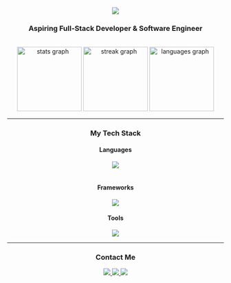 <h1 align="center">
    <img src="https://readme-typing-svg.herokuapp.com/?font=Righteous&size=35&center=true&vCenter=true&width=500&height=70&duration=4000&lines=Hi+There!+👋;+I'm+Amir!;" />
</h1>

<h3 align="center">Aspiring Full-Stack Developer & Software Engineer</h3>

<br/>

<div align="center">
  <img src="https://github-readme-stats.vercel.app/api?username=AmirAlEzzani&hide_title=false&hide_rank=false&show_icons=true&include_all_commits=true&count_private=true&disable_animations=false&theme=transparent&locale=en&hide_border=false" height="150" alt="stats graph"  />
  <img src="https://streak-stats.demolab.com?user=AmirAlEzzani&locale=en&mode=daily&theme=transparent&hide_border=false&border_radius=5" height="150" alt="streak graph"  />
  <img src="https://github-readme-stats.vercel.app/api/top-langs?username=AmirAlEzzani&locale=en&hide_title=false&layout=compact&card_width=320&langs_count=5&theme=transparent&hide_border=false" height="150" alt="languages graph"  />
</div>

<hr/>
<h3 align="center">My Tech Stack</h2>
<h4 align="center">Languages</h3>
<div align="center">
    <img src="https://skillicons.dev/icons?i=html,css,javascript,typescript,python,java,cpp" />
</div>
<br/>
<h4 align="center">Frameworks</h3>
<div align="center">
    <img src="https://skillicons.dev/icons?i=nodejs,express,react,bootstrap,nextjs" />
<br/>
<h4 align="center">Tools</h3>
<div align="center">
    <img src="https://skillicons.dev/icons?i=vscode,qt,git,github,figma,mysql,aws,googlecloud,firebase" />
<hr/>
<h3 align="center">Contact Me</h2>
  <a href="mailto:amiralezzani@gmail.com">
    <img src="https://img.shields.io/badge/Gmail-333333?style=for-the-badge&logo=gmail&logoColor=red" />
  </a>
  <a href="https://linkedin.com/in/AmirAlEzzani" target="_blank">
    <img src="https://img.shields.io/badge/LinkedIn-0077B5?style=for-the-badge&logo=linkedin&logoColor=white" target="_blank" />
  </a>
  <a href="https://amiralezzani.com" target="_blank">
     <img src="https://img.shields.io/badge/Portfolio-FF5722?style=for-the-badge&logo=todoist&logoColor=white" target="_blank" />
  </a>
